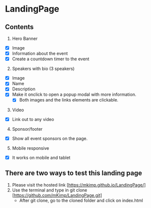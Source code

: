 # LandingPage
## Contents

1. Hero Banner
  - [x] Image
  - [x] Information about the event
  - [x] Create a countdown timer to the event
2. Speakers with bio (3 speakers)
  - [x] Image
  - [x] Name
  - [x] Description
  - [x] Make it onclick to open a popup modal with more information.
    - [x] Both images and the links elements are clickable. 
3. Video
  - [x] Link out to any video
4. Sponsor/footer
  - [x] Show all event sponsors on the page. 
5. Mobile responsive
  - [x] It works on mobile and tablet

## There are two ways to test this landing page
1. Please visit the hosted link [https://mkimp.github.io/LandingPage/]
2. Use the terminal and type in git clone [https://github.com/mKimp/LandingPage.git] 
      - After git clone, go to the cloned folder and click on index.html
